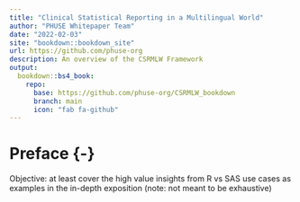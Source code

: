 ```yaml
---
title: "Clinical Statistical Reporting in a Multilingual World"
author: "PHUSE Whitepaper Team"
date: "2022-02-03"
site: "bookdown::bookdown_site"
url: https://github.com/phuse-org
description: An overview of the CSRMLW Framework
output:
  bookdown::bs4_book: 
    repo:
      base: https://github.com/phuse-org/CSRMLW_bookdown
      branch: main
      icon: "fab fa-github"
---
```


# Preface {-}

Objective: at least cover the high value insights from R vs SAS use cases as examples in the in-depth exposition (note: not meant to be exhaustive)
